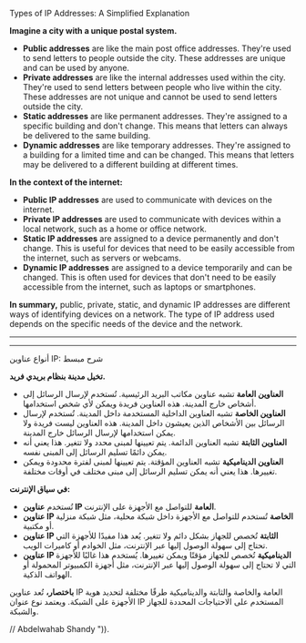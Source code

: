 Types of IP Addresses: A Simplified Explanation

**Imagine a city with a unique postal system.**

* **Public addresses** are like the main post office addresses. They're used to send letters to people outside the city. These addresses are unique and can be used by anyone.
* **Private addresses** are like the internal addresses used within the city. They're used to send letters between people who live within the city. These addresses are not unique and cannot be used to send letters outside the city.
* **Static addresses** are like permanent addresses. They're assigned to a specific building and don't change. This means that letters can always be delivered to the same building.
* **Dynamic addresses** are like temporary addresses. They're assigned to a building for a limited time and can be changed. This means that letters may be delivered to a different building at different times.

**In the context of the internet:**

* **Public IP addresses** are used to communicate with devices on the internet.
* **Private IP addresses** are used to communicate with devices within a local network, such as a home or office network.
* **Static IP addresses** are assigned to a device permanently and don't change. This is useful for devices that need to be easily accessible from the internet, such as servers or webcams.
* **Dynamic IP addresses** are assigned to a device temporarily and can be changed. This is often used for devices that don't need to be easily accessible from the internet, such as laptops or smartphones.

**In summary,** public, private, static, and dynamic IP addresses are different ways of identifying devices on a network. The type of IP address used depends on the specific needs of the device and the network. 

---
---

أنواع عناوين IP: شرح مبسط

**تخيل مدينة بنظام بريدي فريد.**

* **العناوين العامة** تشبه عناوين مكاتب البريد الرئيسية. تُستخدم لإرسال الرسائل إلى أشخاص خارج المدينة. هذه العناوين فريدة ويمكن لأي شخص استخدامها.
* **العناوين الخاصة** تشبه العناوين الداخلية المستخدمة داخل المدينة. تُستخدم لإرسال الرسائل بين الأشخاص الذين يعيشون داخل المدينة. هذه العناوين ليست فريدة ولا يمكن استخدامها لإرسال الرسائل خارج المدينة.
* **العناوين الثابتة** تشبه العناوين الدائمة. يتم تعيينها لمبنى محدد ولا تتغير. هذا يعني أنه يمكن دائمًا تسليم الرسائل إلى المبنى نفسه.
* **العناوين الديناميكية** تشبه العناوين المؤقتة. يتم تعيينها لمبنى لفترة محدودة ويمكن تغييرها. هذا يعني أنه يمكن تسليم الرسائل إلى مبنى مختلف في أوقات مختلفة.

**في سياق الإنترنت:**

* تُستخدم **عناوين IP العامة** للتواصل مع الأجهزة على الإنترنت.
* **عناوين IP الخاصة** تُستخدم للتواصل مع الأجهزة داخل شبكة محلية، مثل شبكة منزلية أو مكتبية.
* **عناوين IP الثابتة** تُخصص للجهاز بشكل دائم ولا تتغير. يُعد هذا مفيدًا للأجهزة التي تحتاج إلى سهولة الوصول إليها عبر الإنترنت، مثل الخوادم أو كاميرات الويب.
* **عناوين IP الديناميكية** تُخصص للجهاز مؤقتًا ويمكن تغييرها. يُستخدم هذا غالبًا للأجهزة التي لا تحتاج إلى سهولة الوصول إليها عبر الإنترنت، مثل أجهزة الكمبيوتر المحمولة أو الهواتف الذكية.

**باختصار،** تُعد عناوين IP العامة والخاصة والثابتة والديناميكية طرقًا مختلفة لتحديد هوية الأجهزة على الشبكة. ويعتمد نوع عنوان IP المستخدم على الاحتياجات المحددة للجهاز والشبكة.



// Abdelwahab Shandy ")).